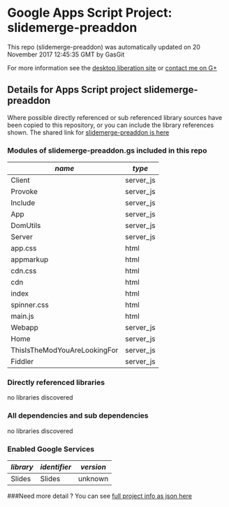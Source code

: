 # Google Apps Script Project: slidemerge-preaddon
This repo (slidemerge-preaddon) was automatically updated on 20 November 2017 12:45:35 GMT by GasGit

For more information see the [desktop liberation site](http://ramblings.mcpher.com/Home/excelquirks/drivesdk/gettinggithubready "desktop liberation") or [contact me on G+](https://plus.google.com/+BruceMcpherson "Bruce McPherson - GDE")
## Details for Apps Script project slidemerge-preaddon
Where possible directly referenced or sub referenced library sources have been copied to this repository, or you can include the library references shown. 
The shared link for [slidemerge-preaddon is here](https://script.google.com/d/1nwWTZEXMKX78L3AUF-9jdS3b-JOger-r4gz72ziAsx1q4oldTH8llgoB/edit?usp=sharing "open in the GAS IDE")

### Modules of slidemerge-preaddon.gs included in this repo
*name*|*type*
--- | --- 
Client| server_js
Provoke| server_js
Include| server_js
App| server_js
DomUtils| server_js
Server| server_js
app.css| html
appmarkup| html
cdn.css| html
cdn| html
index| html
spinner.css| html
main.js| html
Webapp| server_js
Home| server_js
ThisIsTheModYouAreLookingFor| server_js
Fiddler| server_js
### Directly referenced libraries
no libraries discovered
### All dependencies and sub dependencies
no libraries discovered
### Enabled Google Services
*library*|*identifier*|*version*
--- | --- | --- 
Slides| Slides|unknown
###Need more detail ?
You can see [full project info as json here](info.json)
